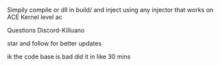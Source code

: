 Simpily compile or dll in  build/  and inject using any injector that works on ACE Kernel level ac

Questions Discord-Killuano

star and follow for better updates

ik the code base is bad did it in like 30 mins
